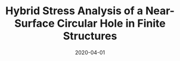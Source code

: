 ---
title: "Hybrid Stress Analysis of a Near-Surface Circular Hole in Finite Structures"
collection: publications
permalink: /publication/2020-HSA-Complex-Plate
date: 2020-04-01
venue: 'Proceedings of the Institution of Mechanical Engineers, Part C: Journal of Mechanical Engineering Science'
paperurl: '/files/pdf/research/HSA-Complex-Plate.pdf'
link: 'https://journals.sagepub.com/doi/abs/10.1177/0954406219892995?journalCode=picb'
citation: 'Alshaya, A.,  Lin, S. J. 2020. &quot;Hybrid Stress Analysis of a Near-Surface Circular Hole in Finite Structures.&quot; <i>Proceedings of the Institution of Mechanical Engineers, Part C: Journal of Mechanical Engineering Science</i> 234(7): 1366-1381.'
---